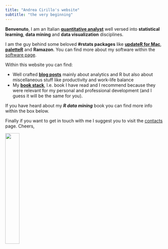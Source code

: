 ```yaml
---
title: "Andrea Cirillo's website"
subtitle: "the very beginning"
---
```


**Benvenuto**, I am an Italian [**quantitative analyst**](https://www.linkedin.com/in/cirilloandrea/) well versed into **statistical learning**, **data mining** and **data visualization** disciplines. 

I am the guy behind some beloved **#rstats packages** like [**updateR for Mac**](http://www.andreacirillo.com/2018/03/10/updater-package-update-r-version-with-a-function-on-mac-osx/), [**paletteR**](https://datascienceplus.com/introducing-vizscorer-a-bot-advisor-to-score-and-improve-your-ggplot-plots/) and **Ramazon**. You can find more about my software within the [software page](/software). 

Within this website you can find:

-  Well crafted [**blog posts**](/post) mainly about analytics and R but also about miscellaneous stuff like productivity and work-life balance
-  My [**book stack**](/bookstack), I.e. book I have read and I recommend because they were relevant for my personal and professional development (and I guess it will be the same for you). 

If you have heard about my ***R data mining*** book you can find more info within the box below. 

Finally if you want to get in touch with me I suggest you to visit the [contacts](/contacts) page.
Cheers,

<img src="/images/firma.png" width=30%>





